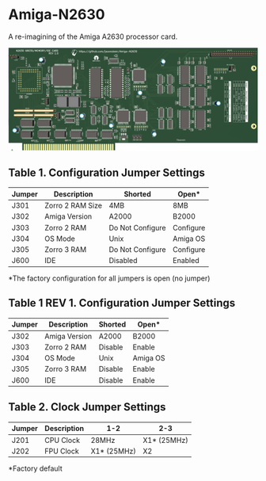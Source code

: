 # Amiga-N2630
A re-imagining of the Amiga A2630 processor card.

<img src="/Images/N2360_PCB_R1.png" width="750">

## Table 1. Configuration Jumper Settings
Jumper|Description|Shorted|Open*
-|-|-|-
J301|Zorro 2 RAM Size|4MB|8MB
J302|Amiga Version|A2000|B2000
J303|Zorro 2 RAM|Do Not Configure|Configure
J304|OS Mode|Unix|Amiga OS
J305|Zorro 3 RAM|Do Not Configure|Configure
J600|IDE|Disabled|Enabled

*The factory configuration for all jumpers is open (no jumper)

## Table 1 REV 1. Configuration Jumper Settings
Jumper|Description|Shorted|Open*
-|-|-|-
J302|Amiga Version|A2000|B2000
J303|Zorro 2 RAM|Disable|Enable
J304|OS Mode|Unix|Amiga OS
J305|Zorro 3 RAM|Disable|Enable
J600|IDE|Disable|Enable

## Table 2. Clock Jumper Settings
Jumper|Description|1-2|2-3
-|-|-|-
J201|CPU Clock|28MHz|X1* (25MHz)
J202|FPU Clock|X1* (25MHz)|X2

*Factory default
